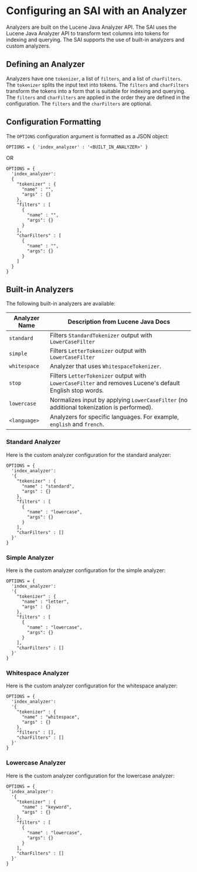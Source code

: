 <!---
 Licensed to the Apache Software Foundation (ASF) under one
 or more contributor license agreements.  See the NOTICE file
 distributed with this work for additional information
 regarding copyright ownership.  The ASF licenses this file
 to you under the Apache License, Version 2.0 (the
 "License"); you may not use this file except in compliance
 with the License.  You may obtain a copy of the License at
 
     http://www.apache.org/licenses/LICENSE-2.0
 
 Unless required by applicable law or agreed to in writing, software
 distributed under the License is distributed on an "AS IS" BASIS,
 WITHOUT WARRANTIES OR CONDITIONS OF ANY KIND, either express or implied.
 See the License for the specific language governing permissions and
 limitations under the License.
-->

# Configuring an SAI with an Analyzer

Analyzers are built on the Lucene Java Analyzer API. The SAI uses the Lucene Java Analyzer API to transform text columns into tokens for indexing and querying. The SAI supports the use of built-in analyzers and custom analyzers.

## Defining an Analyzer

Analyzers have one `tokenizer`, a list of `filters`, and a list of `charFilters`. The `tokenizer` splits the input text into tokens. The `filters` and `charFilters` transform the tokens into a form that is suitable for indexing and querying. The `filters` and `charFilters` are applied in the order they are defined in the configuration. The `filters` and the `charFilters` are optional.

## Configuration Formatting

The `OPTIONS` configuration argument is formatted as a JSON object:

```
OPTIONS = { 'index_analyzer' : '<BUILT_IN_ANALYZER>' }
```

OR

```
OPTIONS = {
  'index_analyzer':
  {
    "tokenizer" : {
      "name" : "",
      "args" : {}
    },
    "filters" : [
      {
        "name" : "", 
        "args": {}
      }
    ], 
    "charFilters" : [
      {
        "name" : "",
        "args": {}
      }
    ]
  }
}
```

## Built-in Analyzers

The following built-in analyzers are available:

| Analyzer Name | Description from Lucene Java Docs                                                                        |
|---------------|----------------------------------------------------------------------------------------------------------|
| `standard`    | Filters `StandardTokenizer` output with `LowerCaseFilter`                                                |
| `simple`      | Filters `LetterTokenizer` output with `LowerCaseFilter`                                                  |
| `whitespace`  | Analyzer that uses `WhitespaceTokenizer`.                                                                |
| `stop`        | Filters `LetterTokenizer` output with `LowerCaseFilter` and removes Lucene's default English stop words. |
| `lowercase`   | Normalizes input by applying `LowerCaseFilter` (no additional tokenization is performed).                |
| `<language>`  | Analyzers for specific languages. For example, `english` and `french`.                                   |

### Standard Analyzer

Here is the custom analyzer configuration for the standard analyzer:

```
OPTIONS = {
  'index_analyzer':
  '{
    "tokenizer" : {
      "name" : "standard",
      "args" : {}
    },
    "filters" : [
      {
        "name" : "lowercase", 
        "args": {}
      }
    ], 
    "charFilters" : []
  }'
}
```

### Simple Analyzer

Here is the custom analyzer configuration for the simple analyzer:

```
OPTIONS = {
  'index_analyzer':
  '{
    "tokenizer" : {
      "name" : "letter",
      "args" : {}
    },
    "filters" : [
      {
        "name" : "lowercase", 
        "args": {}
      }
    ], 
    "charFilters" : []
  }'
}
```

### Whitespace Analyzer

Here is the custom analyzer configuration for the whitespace analyzer:

```
OPTIONS = {
  'index_analyzer':
  '{
    "tokenizer" : {
      "name" : "whitespace",
      "args" : {}
    },
    "filters" : [], 
    "charFilters" : []
  }'
}
```

### Lowercase Analyzer

Here is the custom analyzer configuration for the lowercase analyzer:

```
OPTIONS = {
 'index_analyzer':
  '{
    "tokenizer" : {
      "name" : "keyword",
      "args" : {}
    },
    "filters" : [
      {
        "name" : "lowercase", 
        "args": {}
      }
    ], 
    "charFilters" : []
  }'
}
```